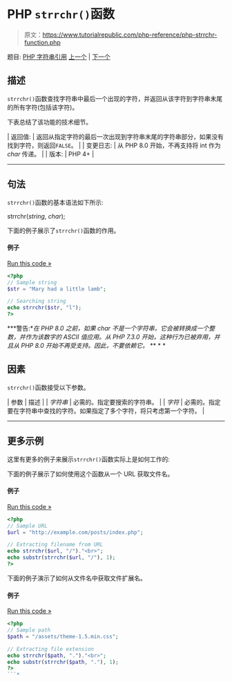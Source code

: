 # PHP `strrchr()`函数

> 原文：<https://www.tutorialrepublic.com/php-reference/php-strrchr-function.php>

题目: [PHP 字符串引用](php-string-functions.php) [上一个](php-strpos-function.php) | [下一个](php-strrev-function.php)

## 描述

`strrchr()`函数查找字符串中最后一个出现的字符，并返回从该字符到字符串末尾的所有字符(包括该字符)。

下表总结了该功能的技术细节。

| 返回值: | 返回从指定字符的最后一次出现到字符串末尾的字符串部分，如果没有找到字符，则返回`FALSE`。 |
| 变更日志: | 从 PHP 8.0 开始，不再支持将 int 作为 *char* 传递。 |
| 版本: | PHP 4+ |

* * *

## 句法

`strrchr()`函数的基本语法如下所示:

strrchr(*string*, *char*);

下面的例子展示了`strrchr()`函数的作用。

#### 例子

[Run this code »](../codelab.php?topic=php&file=find-the-last-occurrence-of-a-character-in-a-string "Run this code to view the output")

```php
<?php
// Sample string
$str = "Mary had a little lamb";

// Searching string
echo strrchr($str, "l");
?>
```

 ***警告:**在 PHP 8.0 之前，如果 *char* 不是一个字符串，它会被转换成一个整数，并作为该数字的 ASCII 值应用。从 PHP 7.3.0 开始，这种行为已被弃用，并且从 PHP 8.0 开始不再受支持。因此，不要依赖它。*  ** * *

## 因素

`strrchr()`函数接受以下参数。

| 参数 | 描述 |
| *字符串* | 必需的。指定要搜索的字符串。 |
| *字符* | 必需的。指定要在字符串中查找的字符。如果指定了多个字符，将只考虑第一个字符。 |

* * *

## 更多示例

这里有更多的例子来展示`strrchr()`函数实际上是如何工作的:

下面的例子展示了如何使用这个函数从一个 URL 获取文件名。

#### 例子

[Run this code »](../codelab.php?topic=php&file=get-filename-from-a-url-using-strrchr "Run this code to view the output")

```php
<?php
// Sample URL
$url = "http://example.com/posts/index.php";

// Extracting filename from URL
echo strrchr($url, "/")."<br>";
echo substr(strrchr($url, "/"), 1);
?>
```

下面的例子演示了如何从文件名中获取文件扩展名。

#### 例子

[Run this code »](../codelab.php?topic=php&file=get-file-extension-from-a-filename-using-strrchr "Run this code to view the output")

```php
<?php
// Sample path
$path = "/assets/theme-1.5.min.css";

// Extracting file extension
echo strrchr($path, ".")."<br>";
echo substr(strrchr($path, "."), 1);
?>
```*